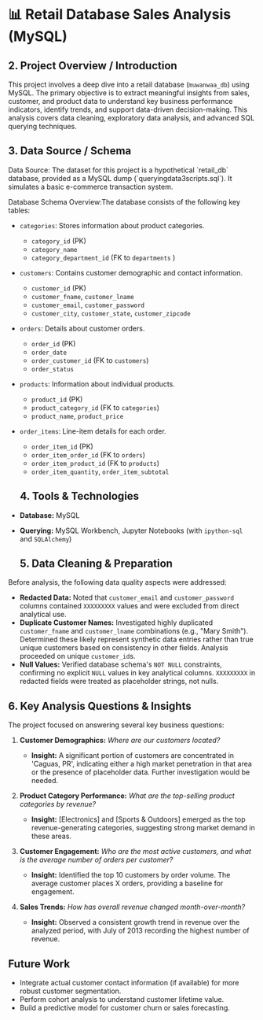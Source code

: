 <h1>📊 Retail Database Sales Analysis (MySQL)       </h1>

 <h2> 2. Project Overview / Introduction</h2>
        
This project involves a deep dive into a retail database (`muwanwaa_db`) using MySQL. 
The primary objective is to extract meaningful insights from sales, customer, and product data to understand key business performance indicators, identify trends, and support data-driven decision-making. This analysis covers data cleaning, exploratory data analysis, and advanced SQL querying techniques.

<h2> 3. Data Source / Schema  </h2> 
Data Source:
The dataset for this project is a hypothetical `retail_db` database, provided as a MySQL dump (`queryingdata3scripts.sql`). It simulates a basic e-commerce transaction system.

Database Schema Overview:The database consists of the following key tables:

* `categories`: Stores information about product categories.
    * `category_id` (PK)
    * `category_name`
    * `category_department_id` (FK to `departments` )
* `customers`: Contains customer demographic and contact information.
    * `customer_id` (PK)
    * `customer_fname`, `customer_lname`
    * `customer_email`, `customer_password` 
    * `customer_city`, `customer_state`, `customer_zipcode`
* `orders`: Details about customer orders.
    * `order_id` (PK)
    * `order_date`
    * `order_customer_id` (FK to `customers`)
    * `order_status`
* `products`: Information about individual products.
    * `product_id` (PK)
    * `product_category_id` (FK to `categories`)
    * `product_name`, `product_price`
* `order_items`: Line-item details for each order.
    * `order_item_id` (PK)
    * `order_item_order_id` (FK to `orders`)
    * `order_item_product_id` (FK to `products`)
    * `order_item_quantity`, `order_item_subtotal`
 
  <h2> 4. Tools & Technologies </h2>
* **Database:** MySQL
* **Querying:** MySQL Workbench, Jupyter Notebooks (with `ipython-sql` and `SQLAlchemy`)

  <h2> 5. Data Cleaning & Preparation</h2>

Before analysis, the following data quality aspects were addressed:
* **Redacted Data:** Noted that `customer_email` and `customer_password` columns contained `XXXXXXXXX` values and were excluded from direct analytical use.
* **Duplicate Customer Names:** Investigated highly duplicated `customer_fname` and `customer_lname` combinations (e.g., "Mary Smith"). Determined these likely represent synthetic data entries rather than true unique customers based on consistency in other fields. Analysis proceeded on unique `customer_id`s.
* **Null Values:** Verified database schema's `NOT NULL` constraints, confirming no explicit `NULL` values in key analytical columns. `XXXXXXXXX` in redacted fields were treated as placeholder strings, not nulls.

<h2>6. Key Analysis Questions & Insights</h2>
The project focused on answering several key business questions:

1.  **Customer Demographics:** *Where are our customers located?*
    * **Insight:** A significant portion of customers are concentrated in 'Caguas, PR', indicating either a high market penetration in that area or the presence of placeholder data. Further investigation would be needed.

2.  **Product Category Performance:** *What are the top-selling product categories by revenue?*
    * **Insight:** [Electronics] and [Sports & Outdoors] emerged as the top revenue-generating categories, suggesting strong market demand in these areas.

3.  **Customer Engagement:** *Who are the most active customers, and what is the average number of orders per customer?*
    * **Insight:** Identified the top 10 customers by order volume. The average customer places X orders, providing a baseline for engagement.

4.  **Sales Trends:** *How has overall revenue changed month-over-month?*
    * **Insight:** Observed a consistent growth trend in revenue over the analyzed period, with July of 2013 recording the highest number of revenue.



<h2>Future Work</h2>

* Integrate actual customer contact information (if available) for more robust customer segmentation.
* Perform cohort analysis to understand customer lifetime value.
* Build a predictive model for customer churn or sales forecasting.
